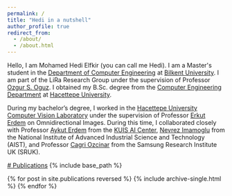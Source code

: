 ```yaml
---
permalink: /
title: "Hedi in a nutshell"
author_profile: true
redirect_from: 
  - /about/
  - /about.html
---
```


Hello, I am Mohamed Hedi Elfkir (you can call me Hedi). I am a Master's student in the [Department of Computer Engineering](https://w3.cs.bilkent.edu.tr/) at [Bilkent University](https://w3.bilkent.edu.tr/bilkent/). I am part of the LiRa Research Group under the supervision of Professor [Ozgur S. Oguz](https://oz-oguz.github.io/). I obtained my B.Sc. degree from the [Computer Engineering Department](https://www.cs.hacettepe.edu.tr/) at [Hacettepe University](https://www.hacettepe.edu.tr/).

During my bachelor’s degree, I worked in the [Hacettepe University Computer Vision Laboratory](https://vision.cs.hacettepe.edu.tr/) under the supervision of Professor [Erkut Erdem](https://web.cs.hacettepe.edu.tr/~erkut/) on Omnidirectional Images. During this time, I collaborated closely with Professor [Aykut Erdem](https://aykuterdem.github.io/) from the [KUIS AI Center](https://ai.ku.edu.tr/), [Nevrez Imamoglu](https://nevrez.github.io/) from the National Institute of Advanced Industrial Science and Technology (AIST), and Professor [Cagri Ozcinar](https://cagriozcinar.netlify.app/) from the Samsung Research Institute UK (SRUK).


[# Publications](Publications)
{% include base_path %}

{% for post in site.publications reversed %}
  {% include archive-single.html %}
{% endfor %}